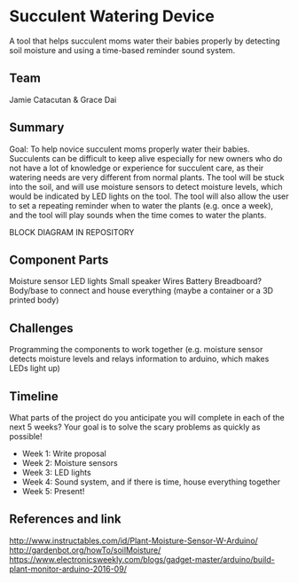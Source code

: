 # Succulent Watering Device
A tool that helps succulent moms water their babies properly by detecting soil moisture and using a time-based reminder sound system.

## Team
Jamie Catacutan & Grace Dai

## Summary
Goal: To help novice succulent moms properly water their babies. Succulents can be difficult to keep alive especially for new owners who do not have a lot of knowledge or experience for succulent care, as their watering needs are very different from normal plants. The tool will be stuck into the soil, and will use moisture sensors to detect moisture levels, which would be indicated by LED lights on the tool. The tool will also allow the user to set a repeating reminder when to water the plants (e.g. once a week), and the tool will play sounds when the time comes to water the plants.

BLOCK DIAGRAM IN REPOSITORY

## Component Parts
Moisture sensor
LED lights
Small speaker
Wires
Battery
Breadboard?
Body/base to connect and house everything (maybe a container or a 3D printed body)

## Challenges
Programming the components to work together (e.g. moisture sensor detects moisture levels and relays information to arduino, which makes LEDs light up)

## Timeline
What parts of the project do you anticipate you will complete in each of the next 5 weeks? Your goal is to solve the scary problems as quickly as possible!

* Week 1: Write proposal
* Week 2: Moisture sensors
* Week 3: LED lights
* Week 4: Sound system, and if there is time, house everything together
* Week 5: Present!

## References and link
http://www.instructables.com/id/Plant-Moisture-Sensor-W-Arduino/
http://gardenbot.org/howTo/soilMoisture/
https://www.electronicsweekly.com/blogs/gadget-master/arduino/build-plant-monitor-arduino-2016-09/
